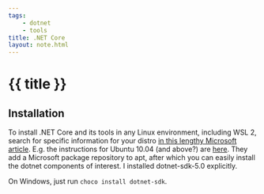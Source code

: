 ```yaml
---
tags:
    - dotnet
    - tools
title: .NET Core
layout: note.html
---
```

# {{ title }}

## Installation

To install .NET Core and its tools in any Linux environment, including WSL 2, search for specific information for your distro [in this lengthy Microsoft article](https://docs.microsoft.com/en-us/dotnet/core/install/). E.g. the instructions for Ubuntu 10.04 (and above?) are [here](https://docs.microsoft.com/en-us/dotnet/core/install/linux-ubuntu#2004-). They add a Microsoft package repository to apt, after which you can easily install the dotnet components of interest. I installed dotnet-sdk-5.0 explicitly.

On Windows, just run ``choco install dotnet-sdk``.
